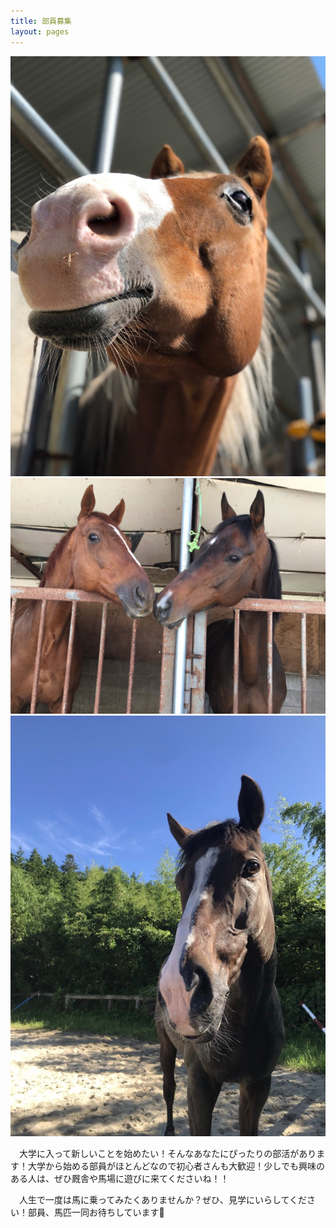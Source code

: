 ```yaml
---
title: 部員募集
layout: pages
---
```




![](img/IMG-1251.JPG)
![](img/IMG-1341.JPG)
![](img/moe.JPG)


　大学に入って新しいことを始めたい！そんなあなたにぴったりの部活があります！大学から始める部員がほとんどなので初心者さんも大歓迎！少しでも興味のある人は、ぜひ厩舎や馬場に遊びに来てくださいね！！

　人生で一度は馬に乗ってみたくありませんか？ぜひ、見学にいらしてください！部員、馬匹一同お待ちしています🐴


